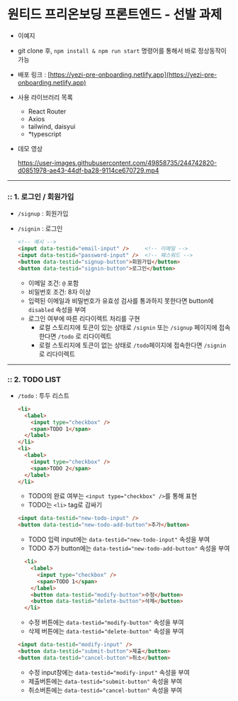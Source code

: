 # 원티드 프리온보딩 프론트엔드 - 선발 과제
  
  - 이예지
  - git clone 후, `npm install & npm run start` 명령어를 통해서 바로 정상동작이 가능
  - 배포 링크 : [https://yezi-pre-onboarding.netlify.app](https://yezi-pre-onboarding.netlify.app)
  - 사용 라이브러리 목록
    - React Router
    - Axios
    - tailwind, daisyui
    - *typescript
  - 데모 영상

     https://user-images.githubusercontent.com/49858735/244742820-d0851978-ae43-44df-ba28-9114ce670729.mp4


---

### :: 1. 로그인 / 회원가입

- `/signup` : 회원가입
- `/signin` : 로그인

  ```html
  <!-- 예시 -->
  <input data-testid="email-input" />     <!-- 이메일 -->
  <input data-testid="password-input" />  <!-- 패스워드 -->
  <button data-testid="signup-button">회원가입</button>
  <button data-testid="signin-button">로그인</button>
  ```

  - 이메일 조건: `@` 포함
  - 비밀번호 조건: 8자 이상
  - 입력된 이메일과 비밀번호가 유효성 검사를 통과하지 못한다면 button에 `disabled` 속성을 부여
  - 로그인 여부에 따른 리다이렉트 처리를 구현
    - 로컬 스토리지에 토큰이 있는 상태로 `/signin` 또는 `/signup` 페이지에 접속한다면 `/todo` 로 리다이렉트
    - 로컬 스토리지에 토큰이 없는 상태로 `/todo`페이지에 접속한다면 `/signin` 로 리다이렉트

---

### :: 2. TODO LIST

- `/todo` : 투두 리스트

  ```html
  <li>
    <label>
      <input type="checkbox" />
      <span>TODO 1</span>
    </label>
  </li>
  <li>
    <label>
      <input type="checkbox" />
      <span>TODO 2</span>
    </label>
  </li>
  ```

  - TODO의 완료 여부는 `<input type="checkbox" />`를 통해 표현
  - TODO는 `<li>` tag로 감싸기

  ```html
  <input data-testid="new-todo-input" />
  <button data-testid="new-todo-add-button">추가</button>
  ```
  
  - TODO 입력 input에는 `data-testid="new-todo-input"` 속성을 부여
  - TODO 추가 button에는 `data-testid="new-todo-add-button"` 속성을 부여


  ```html
    <li>
      <label>
        <input type="checkbox" />
        <span>TODO 1</span>
      </label>
      <button data-testid="modify-button">수정</button>
      <button data-testid="delete-button">삭제</button>
    </li>
  ```

  - 수정 버튼에는 `data-testid="modify-button"` 속성을 부여
  - 삭제 버튼에는 `data-testid="delete-button"` 속성을 부여


  ```html
  <input data-testid="modify-input" />
  <button data-testid="submit-button">제출</button>
  <button data-testid="cancel-button">취소</button>
  ```
  
  - 수정 input창에는 `data-testid="modify-input"` 속성을 부여
  - 제출버튼에는 `data-testid="submit-button"` 속성을 부여
  - 취소버튼에는 `data-testid="cancel-button"` 속성을 부여


